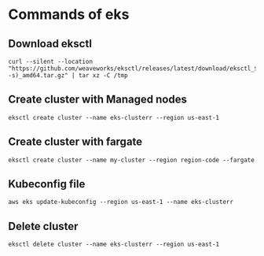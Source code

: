 # Commands of eks

## Download eksctl
```
curl --silent --location "https://github.com/weaveworks/eksctl/releases/latest/download/eksctl_$(uname -s)_amd64.tar.gz" | tar xz -C /tmp
```

## Create cluster with Managed nodes 
```
eksctl create cluster --name eks-clusterr --region us-east-1
```
## Create cluster with fargate
```
eksctl create cluster --name my-cluster --region region-code --fargate
```

## Kubeconfig file
```
aws eks update-kubeconfig --region us-east-1 --name eks-clusterr
```

## Delete cluster
```
eksctl delete cluster --name eks-clusterr --region us-east-1
```


